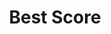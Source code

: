 ---
title: "Best Score"
edition: 2010
winner: A.R. Rahman
kind: "technical"
film: 127-hours.md
image: https://m.media-amazon.com/images/M/MV5BNjU0NjU0MjI4M15BMl5BanBnXkFtZTcwMDA4NzI4Mw@@._V1_FMjpg_UX1280_.jpg
type: award
weight: 12
---